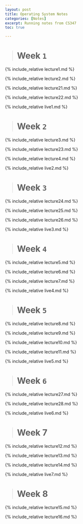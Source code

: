 ```yaml
---
layout: post
title: Operating System Notes
categories: [Notes]
excerpt: Running notes from CS347
toc: true

---
```


<script type="text/javascript" async src="https://cdnjs.cloudflare.com/ajax/libs/mathjax/2.7.5/latest.js?config=TeX-MML-AM_CHTML" async></script>

> # Week `1`



{% include_relative lecture1.md %}

{% include_relative lecture2.md %}

{% include_relative lecture21.md %}

{% include_relative lecture22.md %}

{% include_relative live1.md %}

> # Week `2`



{% include_relative lecture3.md %}

{% include_relative lecture23.md %}

{% include_relative lecture4.md %}

{% include_relative live2.md %}

> # Week `3`



{% include_relative lecture24.md %}

{% include_relative lecture25.md %}

{% include_relative lecture26.md %}

{% include_relative live3.md %}

> # Week `4`

{% include_relative lecture5.md %}

{% include_relative lecture6.md %}

{% include_relative lecture7.md %}

{% include_relative live4.md %}

> # Week `5`

{% include_relative lecture8.md %}

{% include_relative lecture9.md %}

{% include_relative lecture10.md %}

{% include_relative lecture11.md %}

{% include_relative live5.md %}

> # Week `6`

{% include_relative lecture27.md %}

{% include_relative lecture28.md %}

{% include_relative live6.md %}

> # Week 7

{% include_relative lecture12.md %}

{% include_relative lecture13.md %}

{% include_relative lecture14.md %}

{% include_relative live7.md %}

> # Week 8

{% include_relative lecture15.md %}

{% include_relative lecture16.md %}